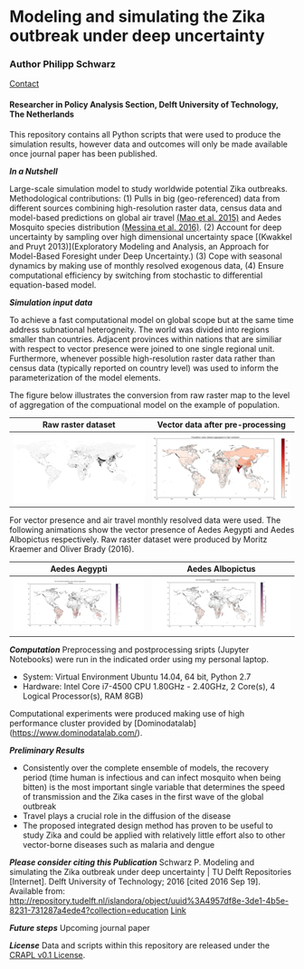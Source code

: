 # Modeling and simulating the Zika outbreak under deep uncertainty

### Author Philipp Schwarz
[Contact](philipp.schw@gmail.com)

#### Researcher in Policy Analysis Section, Delft University of Technology, The Netherlands

This repository contains all Python scripts that were used to produce the simulation results, however data and outcomes will only be made available once journal paper has been published.

***In a Nutshell*** 

Large-scale simulation model to study worldwide potential Zika outbreaks. 
Methodological contributions: (1) Pulls in big (geo-referenced) data from different sources combining high-resolution raster data, census data and model-based predictions on global air travel [(Mao et al. 2015)](https://dx.doi.org/10.7554/eLife.15272) and Aedes Mosquito species distribution [(Messina et al. 2016)](https://dx.doi.org/10.7554/eLife.15272). (2) Account for deep uncertainty by sampling over high dimensional uncertainty space [(Kwakkel and Pruyt 2013)](Exploratory Modeling and Analysis, an Approach for Model-Based Foresight under Deep Uncertainty.) (3) Cope with seasonal dynamics by making use of monthly resolved exogenous data, (4) Ensure computational efficiency by switching from stochastic to differential equation-based model.


***Simulation input data***

To achieve a fast computational model on global scope but at the same time address subnational heterogneity. The world was divided into regions smaller than countries. Adjacent provinces within nations that are similiar with respect to vector presence were joined to one single regional unit. Furthermore, whenever possible high-resolution raster data rather than census data (typically reported on country level) was used to inform the parameterization of the model elements.

The figure below illustrates the conversion from raw raster map to the level of aggregation of the compuational model on the example of population.

Raw raster dataset         |  Vector data after pre-processing
:-------------------------:|:-------------------------:
<img src="figs/population_raster_data.png" width="420"/>  |  <img src="figs/population_aggregated_low_Res_hig_res.png" width="420"/> 

For vector presence and air travel monthly resolved data were used. The following animations show the vector presence of Aedes Aegypti and Aedes Albopictus respectively. Raw raster dataset were produced by Moritz Kraemer and Oliver Brady (2016).

Aedes Aegypti         |  Aedes Albopictus
:-------------------------:|:-------------------------:
<img src="figs/Animation_Aegypti_v2.gif" width="600"/>  |  <img src="figs/Animation_Albopictus_v2.gif" width="600"/> 


***Computation***
Preprocessing and postprocessing sripts (Jupyter Notebooks) were run in the indicated order using my personal laptop. 
* System: Virtual Environment Ubuntu 14.04, 64 bit, Python 2.7
* Hardware: Intel Core i7-4500 CPU 1.80GHz - 2.40GHz, 2 Core(s), 4 Logical Processor(s), RAM 8GB)

Computational experiments were produced making use of high performance cluster provided by [Dominodatalab] (https://www.dominodatalab.com/). 


***Preliminary Results***
* Consistently over the complete ensemble of models, the recovery period (time human is infectious and can infect mosquito when being bitten) is the most important single variable that determines the speed of transmission and the Zika cases in the first wave of the global outbreak
* Travel plays a crucial role in the diffusion of the disease 
* The proposed integrated design method has proven to be useful to study Zika and could be applied with relatively little effort also to other vector-borne diseases such as malaria and dengue

***Please consider citing this Publication***
Schwarz P. Modeling and simulating the Zika outbreak under deep uncertainty | TU Delft Repositories [Internet]. Delft University of Technology; 2016 [cited 2016 Sep 19]. Available from: http://repository.tudelft.nl/islandora/object/uuid%3A4957df8e-3de1-4b5e-8231-731287a4ede4?collection=education
[Link](http://repository.tudelft.nl/islandora/object/uuid:4957df8e-3de1-4b5e-8231-731287a4ede4?collection=education)

***Future steps***
Upcoming journal paper

***License***
Data and scripts within this repository are released under the [CRAPL v0.1 License](http://matt.might.net/articles/crapl/).
